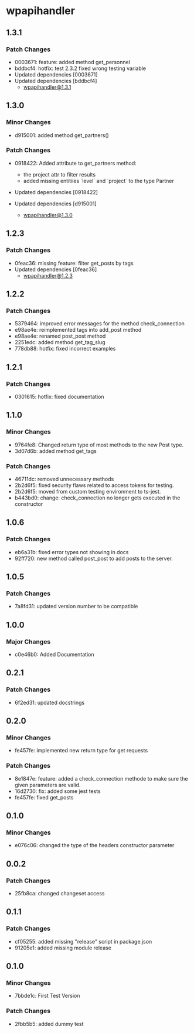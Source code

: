# wpapihandler

## 1.3.1

### Patch Changes

- 0003671: feature: added method get_personnel
- bddbcf4: hotfix: test 2.3.2 fixed wrong testing variable
- Updated dependencies [0003671]
- Updated dependencies [bddbcf4]
  - wpapihandler@1.3.1

## 1.3.0

### Minor Changes

- d915001: added method get_partners()

### Patch Changes

- 0918422: Added attribute to get_partners method:

  - the project attr to filter results
  - added missing entitiies ´level´ and ´project´ to the type Partner

- Updated dependencies [0918422]
- Updated dependencies [d915001]
  - wpapihandler@1.3.0

## 1.2.3

### Patch Changes

- 0feac36: missing feature: filter get_posts by tags
- Updated dependencies [0feac36]
  - wpapihandler@1.2.3

## 1.2.2

### Patch Changes

- 5379464: improved error messages for the method check_connection
- e98ae4e: reimplemented tags into add_post method
- e98ae4e: renamed post_post method
- 2251edc: added method get_tag_slug
- 778db88: hotfix: fixed incorrect examples

## 1.2.1

### Patch Changes

- 0301615: hotfix: fixed documentation

## 1.1.0

### Minor Changes

- 9764fe8: Changed return type of most methods to the new Post type.
- 3d07d6b: added method get_tags

### Patch Changes

- 46711dc: removed unnecessary methods
- 2b2d6f5: fixed security flaws related to access tokens for testing.
- 2b2d6f5: moved from custom testing environment to ts-jest.
- b443bd0: change: check_connection no longer gets executed in the constructor

## 1.0.6

### Patch Changes

- eb6a31b: fixed error types not showing in docs
- 92ff720: new method called post_post to add posts to the server.

## 1.0.5

### Patch Changes

- 7a8fd31: updated version number to be compatible

## 1.0.0

### Major Changes

- c0e46b0: Added Documentation

## 0.2.1

### Patch Changes

- 6f2ed31: updated docstrings

## 0.2.0

### Minor Changes

- fe457fe: implemented new return type for get requests

### Patch Changes

- 8e1847e: feature: added a check_connection methode to make sure the given parameters are valid.
- 16d2730: fix: added some jest tests
- fe457fe: fixed get_posts

## 0.1.0

### Minor Changes

- e076c06: changed the type of the headers constructor parameter

## 0.0.2

### Patch Changes

- 25fb8ca: changed changeset access

## 0.1.1

### Patch Changes

- cf05255: added missing "release" script in package.json
- 91205e1: added missing module release

## 0.1.0

### Minor Changes

- 7bbde1c: First Test Version

### Patch Changes

- 2fbb5b5: added dummy test
